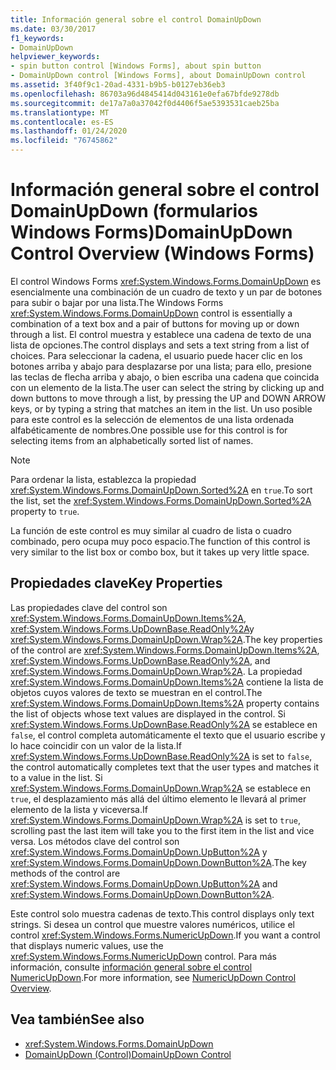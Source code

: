 ```yaml
---
title: Información general sobre el control DomainUpDown
ms.date: 03/30/2017
f1_keywords:
- DomainUpDown
helpviewer_keywords:
- spin button control [Windows Forms], about spin button
- DomainUpDown control [Windows Forms], about DomainUpDown control
ms.assetid: 3f40f9c1-20ad-4331-b9b5-b0127eb36eb3
ms.openlocfilehash: 86703a96d4845414d043161e0efa67bfde9278db
ms.sourcegitcommit: de17a7a0a37042f0d4406f5ae5393531caeb25ba
ms.translationtype: MT
ms.contentlocale: es-ES
ms.lasthandoff: 01/24/2020
ms.locfileid: "76745862"
---
```

# <a name="domainupdown-control-overview-windows-forms"></a><span data-ttu-id="b4bed-102">Información general sobre el control DomainUpDown (formularios Windows Forms)</span><span class="sxs-lookup"><span data-stu-id="b4bed-102">DomainUpDown Control Overview (Windows Forms)</span></span>
<span data-ttu-id="b4bed-103">El control Windows Forms <xref:System.Windows.Forms.DomainUpDown> es esencialmente una combinación de un cuadro de texto y un par de botones para subir o bajar por una lista.</span><span class="sxs-lookup"><span data-stu-id="b4bed-103">The Windows Forms <xref:System.Windows.Forms.DomainUpDown> control is essentially a combination of a text box and a pair of buttons for moving up or down through a list.</span></span> <span data-ttu-id="b4bed-104">El control muestra y establece una cadena de texto de una lista de opciones.</span><span class="sxs-lookup"><span data-stu-id="b4bed-104">The control displays and sets a text string from a list of choices.</span></span> <span data-ttu-id="b4bed-105">Para seleccionar la cadena, el usuario puede hacer clic en los botones arriba y abajo para desplazarse por una lista; para ello, presione las teclas de flecha arriba y abajo, o bien escriba una cadena que coincida con un elemento de la lista.</span><span class="sxs-lookup"><span data-stu-id="b4bed-105">The user can select the string by clicking up and down buttons to move through a list, by pressing the UP and DOWN ARROW keys, or by typing a string that matches an item in the list.</span></span> <span data-ttu-id="b4bed-106">Un uso posible para este control es la selección de elementos de una lista ordenada alfabéticamente de nombres.</span><span class="sxs-lookup"><span data-stu-id="b4bed-106">One possible use for this control is for selecting items from an alphabetically sorted list of names.</span></span>  
  
> [!NOTE]
> <span data-ttu-id="b4bed-107">Para ordenar la lista, establezca la propiedad <xref:System.Windows.Forms.DomainUpDown.Sorted%2A> en `true`.</span><span class="sxs-lookup"><span data-stu-id="b4bed-107">To sort the list, set the <xref:System.Windows.Forms.DomainUpDown.Sorted%2A> property to `true`.</span></span>  
  
 <span data-ttu-id="b4bed-108">La función de este control es muy similar al cuadro de lista o cuadro combinado, pero ocupa muy poco espacio.</span><span class="sxs-lookup"><span data-stu-id="b4bed-108">The function of this control is very similar to the list box or combo box, but it takes up very little space.</span></span>  
  
## <a name="key-properties"></a><span data-ttu-id="b4bed-109">Propiedades clave</span><span class="sxs-lookup"><span data-stu-id="b4bed-109">Key Properties</span></span>  
 <span data-ttu-id="b4bed-110">Las propiedades clave del control son <xref:System.Windows.Forms.DomainUpDown.Items%2A>, <xref:System.Windows.Forms.UpDownBase.ReadOnly%2A>y <xref:System.Windows.Forms.DomainUpDown.Wrap%2A>.</span><span class="sxs-lookup"><span data-stu-id="b4bed-110">The key properties of the control are <xref:System.Windows.Forms.DomainUpDown.Items%2A>, <xref:System.Windows.Forms.UpDownBase.ReadOnly%2A>, and <xref:System.Windows.Forms.DomainUpDown.Wrap%2A>.</span></span> <span data-ttu-id="b4bed-111">La propiedad <xref:System.Windows.Forms.DomainUpDown.Items%2A> contiene la lista de objetos cuyos valores de texto se muestran en el control.</span><span class="sxs-lookup"><span data-stu-id="b4bed-111">The <xref:System.Windows.Forms.DomainUpDown.Items%2A> property contains the list of objects whose text values are displayed in the control.</span></span> <span data-ttu-id="b4bed-112">Si <xref:System.Windows.Forms.UpDownBase.ReadOnly%2A> se establece en `false`, el control completa automáticamente el texto que el usuario escribe y lo hace coincidir con un valor de la lista.</span><span class="sxs-lookup"><span data-stu-id="b4bed-112">If <xref:System.Windows.Forms.UpDownBase.ReadOnly%2A> is set to `false`, the control automatically completes text that the user types and matches it to a value in the list.</span></span> <span data-ttu-id="b4bed-113">Si <xref:System.Windows.Forms.DomainUpDown.Wrap%2A> se establece en `true`, el desplazamiento más allá del último elemento le llevará al primer elemento de la lista y viceversa.</span><span class="sxs-lookup"><span data-stu-id="b4bed-113">If <xref:System.Windows.Forms.DomainUpDown.Wrap%2A> is set to `true`, scrolling past the last item will take you to the first item in the list and vice versa.</span></span> <span data-ttu-id="b4bed-114">Los métodos clave del control son <xref:System.Windows.Forms.DomainUpDown.UpButton%2A> y <xref:System.Windows.Forms.DomainUpDown.DownButton%2A>.</span><span class="sxs-lookup"><span data-stu-id="b4bed-114">The key methods of the control are <xref:System.Windows.Forms.DomainUpDown.UpButton%2A> and <xref:System.Windows.Forms.DomainUpDown.DownButton%2A>.</span></span>  
  
 <span data-ttu-id="b4bed-115">Este control solo muestra cadenas de texto.</span><span class="sxs-lookup"><span data-stu-id="b4bed-115">This control displays only text strings.</span></span> <span data-ttu-id="b4bed-116">Si desea un control que muestre valores numéricos, utilice el control <xref:System.Windows.Forms.NumericUpDown>.</span><span class="sxs-lookup"><span data-stu-id="b4bed-116">If you want a control that displays numeric values, use the <xref:System.Windows.Forms.NumericUpDown> control.</span></span> <span data-ttu-id="b4bed-117">Para más información, consulte [información general sobre el control NumericUpDown](numericupdown-control-overview-windows-forms.md).</span><span class="sxs-lookup"><span data-stu-id="b4bed-117">For more information, see [NumericUpDown Control Overview](numericupdown-control-overview-windows-forms.md).</span></span>  
  
## <a name="see-also"></a><span data-ttu-id="b4bed-118">Vea también</span><span class="sxs-lookup"><span data-stu-id="b4bed-118">See also</span></span>

- <xref:System.Windows.Forms.DomainUpDown>
- [<span data-ttu-id="b4bed-119">DomainUpDown (Control)</span><span class="sxs-lookup"><span data-stu-id="b4bed-119">DomainUpDown Control</span></span>](domainupdown-control-windows-forms.md)
